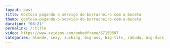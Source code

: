 ```yaml
---
layout: post
title: Gostosa pagando o serviço do borracheiro com a buceta
thumb: gostosa-pagando-o-servico-do-borracheiro-com-a-buceta
duration: "08:21"
permalink: /:title
video: https://www.xvideos.com/embedframe/67150597
categories: blonde, sexy, sucking, big-ass, big-tits, rabuda, big-dick, picudo, anal-sex, loira-gostosa, cleo-cadillac, roludo-comendo-cu, patricinha-leva-rola-no-cu, spartacus-mete-no-cu-da-cleo-cadillac, cleo-cadillac-e-spartacus-fodem-gostoso, o-pica-grossa, cleo-cadillac-e-spartacus, rabu-gostoso, cuzao-da-cleo-levando-pau
---
```

